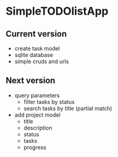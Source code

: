 # SimpleTODOlistApp

## Current version
- create task model
- sqlite database
- simple cruds and urls

## Next version
- query parameters
    - filter tasks by status
    - search tasks by title (partial match)
- add project model
    - title
    - description
    - status
    - tasks
    - progress